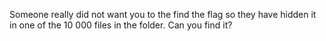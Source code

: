 Someone really did not want you to the find the flag so they have hidden it in one of the 10 000 files in the folder. Can you find it? 